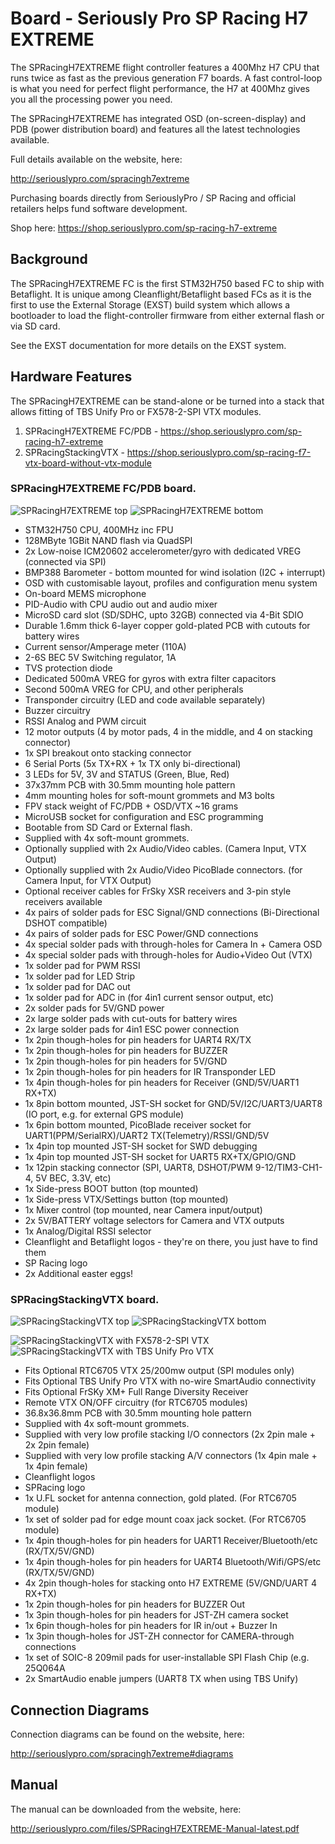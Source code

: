 # Board - Seriously Pro SP Racing H7 EXTREME

The SPRacingH7EXTREME flight controller features a 400Mhz H7 CPU that runs twice as fast as the previous generation F7 boards.
A fast control-loop is what you need for perfect flight performance, the H7 at 400Mhz gives you all the processing power you need.

The SPRacingH7EXTREME has integrated OSD (on-screen-display) and PDB (power distribution board) and features all the latest technologies available.

Full details available on the website, here:

http://seriouslypro.com/spracingh7extreme

Purchasing boards directly from SeriouslyPro / SP Racing and official retailers helps fund software development.

Shop here: https://shop.seriouslypro.com/sp-racing-h7-extreme

## Background

The SPRacingH7EXTREME FC is the first STM32H750 based FC to ship with Betaflight. It is unique among Cleanflight/Betaflight based FCs as it is the first
to use the External Storage (EXST) build system which allows a bootloader to load the flight-controller firmware from either external flash or via SD card.

See the EXST documentation for more details on the EXST system.

## Hardware Features

The SPRacingH7EXTREME can be stand-alone or be turned into a stack that allows fitting of TBS Unify Pro or FX578-2-SPI VTX modules.

1. SPRacingH7EXTREME FC/PDB - https://shop.seriouslypro.com/sp-racing-h7-extreme
2. SPRacingStackingVTX - https://shop.seriouslypro.com/sp-racing-f7-vtx-board-without-vtx-module

### SPRacingH7EXTREME FC/PDB board.

![SPRacingH7EXTREME top](images/spracingh7extreme-pcb-top.jpg)
![SPRacingH7EXTREME bottom](images/spracingh7extreme-pcb-bottom.jpg)

- STM32H750 CPU, 400MHz inc FPU
- 128MByte 1GBit NAND flash via QuadSPI
- 2x Low-noise ICM20602 accelerometer/gyro with dedicated VREG (connected via SPI)
- BMP388 Barometer - bottom mounted for wind isolation (I2C + interrupt)
- OSD with customisable layout, profiles and configuration menu system
- On-board MEMS microphone
- PID-Audio with CPU audio out and audio mixer
- MicroSD card slot (SD/SDHC, upto 32GB) connected via 4-Bit SDIO
- Durable 1.6mm thick 6-layer copper gold-plated PCB with cutouts for battery wires
- Current sensor/Amperage meter (110A)
- 2-6S BEC 5V Switching regulator, 1A
- TVS protection diode
- Dedicated 500mA VREG for gyros with extra filter capacitors
- Second 500mA VREG for CPU, and other peripherals
- Transponder circuitry (LED and code available separately)
- Buzzer circuitry
- RSSI Analog and PWM circuit
- 12 motor outputs (4 by motor pads, 4 in the middle, and 4 on stacking connector)
- 1x SPI breakout onto stacking connector
- 6 Serial Ports (5x TX+RX + 1x TX only bi-directional)
- 3 LEDs for 5V, 3V and STATUS (Green, Blue, Red)
- 37x37mm PCB with 30.5mm mounting hole pattern
- 4mm mounting holes for soft-mount grommets and M3 bolts
- FPV stack weight of FC/PDB + OSD/VTX ~16 grams
- MicroUSB socket for configuration and ESC programming
- Bootable from SD Card or External flash.
- Supplied with 4x soft-mount grommets.
- Optionally supplied with 2x Audio/Video cables. (Camera Input, VTX Output)
- Optionally supplied with 2x Audio/Video PicoBlade connectors. (for Camera Input, for VTX Output)
- Optional receiver cables for FrSky XSR receivers and 3-pin style receivers available
- 4x pairs of solder pads for ESC Signal/GND connections (Bi-Directional DSHOT compatible)
- 4x pairs of solder pads for ESC Power/GND connections
- 4x special solder pads with through-holes for Camera In + Camera OSD
- 4x special solder pads with through-holes for Audio+Video Out (VTX)
- 1x solder pad for PWM RSSI
- 1x solder pad for LED Strip
- 1x solder pad for DAC out
- 1x solder pad for ADC in (for 4in1 current sensor output, etc)
- 2x solder pads for 5V/GND power
- 2x large solder pads with cut-outs for battery wires
- 2x large solder pads for 4in1 ESC power connection
- 1x 2pin though-holes for pin headers for UART4 RX/TX
- 1x 2pin though-holes for pin headers for BUZZER
- 1x 2pin though-holes for pin headers for 5V/GND
- 1x 2pin though-holes for pin headers for IR Transponder LED
- 1x 4pin though-holes for pin headers for Receiver (GND/5V/UART1 RX+TX)
- 1x 8pin bottom mounted, JST-SH socket for GND/5V/I2C/UART3/UART8 (IO port, e.g. for external GPS module)
- 1x 6pin bottom mounted, PicoBlade receiver socket for UART1(PPM/SerialRX)/UART2 TX(Telemetry)/RSSI/GND/5V
- 1x 4pin top mounted JST-SH socket for SWD debugging
- 1x 4pin top mounted JST-SH socket for UART5 RX+TX/GPIO/GND
- 1x 12pin stacking connector (SPI, UART8, DSHOT/PWM 9-12/TIM3-CH1-4, 5V BEC, 3.3V, etc)
- 1x Side-press BOOT button (top mounted)
- 1x Side-press VTX/Settings button (top mounted)
- 1x Mixer control (top mounted, near Camera input/output)
- 2x 5V/BATTERY voltage selectors for Camera and VTX outputs
- 1x Analog/Digital RSSI selector
- Cleanflight and Betaflight logos - they're on there, you just have to find them
- SP Racing logo
- 2x Additional easter eggs!

### SPRacingStackingVTX board.

![SPRacingStackingVTX top](images/spracingstackingvtx-pcb-top.jpg)
![SPRacingStackingVTX bottom](images/spracingstackingvtx-pcb-bottom.jpg)

![SPRacingStackingVTX with FX578-2-SPI VTX](images/spracingstackingvtx-with-module.jpg)
![SPRacingStackingVTX with TBS Unify Pro VTX](images/spracingstackingvtx-with-unify-pro.jpg)

- Fits Optional RTC6705 VTX 25/200mw output (SPI modules only)
- Fits Optional TBS Unify Pro VTX with no-wire SmartAudio connectivity
- Fits Optional FrSKy XM+ Full Range Diversity Receiver
- Remote VTX ON/OFF circuitry (for RTC6705 modules)
- 36.8x36.8mm PCB with 30.5mm mounting hole pattern
- Supplied with 4x soft-mount grommets.
- Supplied with very low profile stacking I/O connectors (2x 2pin male + 2x 2pin female)
- Supplied with very low profile stacking A/V connectors (1x 4pin male + 1x 4pin female)
- Cleanflight logos
- SPRacing logo
- 1x U.FL socket for antenna connection, gold plated. (For RTC6705 module)
- 1x set of solder pad for edge mount coax jack socket. (For RTC6705 module)
- 1x 4pin though-holes for pin headers for UART1 Receiver/Bluetooth/etc (RX/TX/5V/GND)
- 1x 4pin though-holes for pin headers for UART4 Bluetooth/Wifi/GPS/etc (RX/TX/5V/GND)
- 4x 2pin though-holes for stacking onto H7 EXTREME (5V/GND/UART 4 RX+TX)
- 1x 2pin though-holes for pin headers for BUZZER Out
- 1x 3pin though-holes for pin headers for JST-ZH camera socket
- 1x 6pin though-holes for pin headers for IR in/out + Buzzer In
- 1x 3pin though-holes for JST-ZH connector for CAMERA-through connections
- 1x set of SOIC-8 209mil pads for user-installable SPI Flash Chip (e.g. 25Q064A
- 2x SmartAudio enable jumpers (UART8 TX when using TBS Unify)

## Connection Diagrams

Connection diagrams can be found on the website, here:

http://seriouslypro.com/spracingh7extreme#diagrams

## Manual

The manual can be downloaded from the website, here:

http://seriouslypro.com/files/SPRacingH7EXTREME-Manual-latest.pdf
